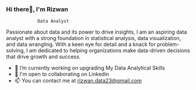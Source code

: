 ### Hi there👋, I'm Rizwan

                Data Analyst
                
Passionate about data and its power to drive insights, I am an aspiring data analyst with a strong foundation in statistical analysis, data visualization, and data wrangling. With a keen eye for detail and a knack for problem-solving, I am dedicated to helping organizations make data-driven decisions that drive growth and success.

- 🔭 I’m currently working on upgrading My Data Analytical Skills
- 🤝 I'm open to collaborating on Linkedin
- 📫 You can contact me at rizwan.data23@gmail.com


